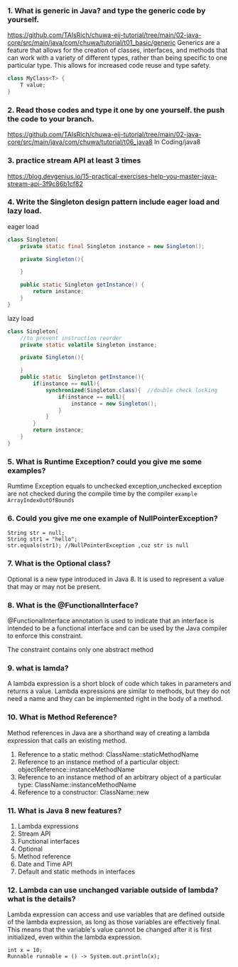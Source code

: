 ### 1. What is generic in Java?  and type the generic code by yourself.
https://github.com/TAIsRich/chuwa-eij-tutorial/tree/main/02-java-core/src/main/java/com/chuwa/tutorial/t01_basic/generic
Generics are a feature that allows for the creation of classes, interfaces, and methods that can work with a variety of different types, rather than being specific to one particular type. This allows for increased code reuse and type safety.
```java
class MyClass<T> {
    T value;
}
```
### 2.  Read those codes and type it one by one  yourself. the push the code to your branch.
https://github.com/TAIsRich/chuwa-eij-tutorial/tree/main/02-java-core/src/main/java/com/chuwa/tutorial/t06_java8
In Coding/java8

### 3.  practice stream API at least 3 times
https://blog.devgenius.io/15-practical-exercises-help-you-master-java-stream-api-3f9c86b1cf82

### 4.  Write the Singleton design pattern include eager load and lazy load.
eager load
```java
class Singleton{
    private static final Singleton instance = new Singleton();

    private Singleton(){

    }

    public static Singleton getInstance() {
        return instance;
    }
}
```
lazy load
```java
class Singleton{
    //to prevent instruction reorder
    private static volatile Singleton instance;

    private Singleton(){

    }
    public static  Singleton getInstance(){
        if(instance == null){
            synchronized(Singleton.class){  //double check locking
                if(instance == null){
                    instance = new Singleton();
                }
            }
        }
        return instance;
    }
}
```
### 5.  What is Runtime Exception? could you give me some examples?
Rumtime Exception equals to unchecked exception,unchecked exception are not checked during the compile time by the compiler
`example ArrayIndexOutOfBounds`
### 6.  Could you give me one example of NullPointerException?
```
String str = null;
String str1 = "hello";
str.equals(str1); //NullPointerException ,cuz str is null
```
### 7. What is the Optional class?
Optional is a new type introduced in Java 8. It is used to represent a value that may or may not be present.

### 8.  What is the @FunctionalInterface?
@FunctionalInterface annotation is used to indicate that an interface is intended to be a functional interface and can be used by the Java compiler to enforce this constraint.
<p>The constraint contains only one abstract method

### 9.  what is lamda?
A lambda expression is a short block of code which takes in parameters and returns a value. Lambda expressions are similar to methods, but they do not need a name and they can be implemented right in the body of a method.

### 10. What is Method Reference?
Method references in Java are a shorthand way of creating a lambda expression that calls an existing method.
1. Reference to a static method: ClassName::staticMethodName
2. Reference to an instance method of a particular object: objectReference::instanceMethodName
3. Reference to an instance method of an arbitrary object of a particular type: ClassName::instanceMethodName
4. Reference to a constructor: ClassName::new
### 11. What is Java 8 new features?
1. Lambda expressions
2. Stream API
3. Functional interfaces
4. Optional
5. Method reference
6. Date and Time API
7. Default and static methods in interfaces

### 12. Lambda can use unchanged variable outside of lambda? what is the details?
 Lambda expression can access and use variables that are defined outside of the lambda expression, as long as those variables are effectively final. This means that the variable's value cannot be changed after it is first initialized, even within the lambda expression.
```
int x = 10;
Runnable runnable = () -> System.out.println(x);
```